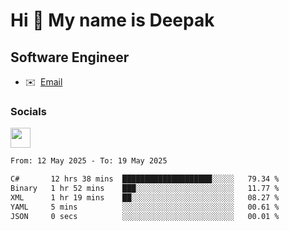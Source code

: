 Hi 👋 My name is Deepak
=======================

Software Engineer
-----------------
* ✉️  [Email](mailto:kumar.neu19@gmail.com)


### Socials

<p align="left"><a href="https://www.linkedin.com/in/deepak94kumar" target="_blank" rel="noreferrer"><img src="https://raw.githubusercontent.com/danielcranney/readme-generator/main/public/icons/socials/linkedin.svg" width="32" height="32" /></a></p>

<!--START_SECTION:waka-->

```txt
From: 12 May 2025 - To: 19 May 2025

C#       12 hrs 38 mins  ████████████████████░░░░░   79.34 %
Binary   1 hr 52 mins    ███░░░░░░░░░░░░░░░░░░░░░░   11.77 %
XML      1 hr 19 mins    ██░░░░░░░░░░░░░░░░░░░░░░░   08.27 %
YAML     5 mins          ░░░░░░░░░░░░░░░░░░░░░░░░░   00.61 %
JSON     0 secs          ░░░░░░░░░░░░░░░░░░░░░░░░░   00.01 %
```

<!--END_SECTION:waka-->
